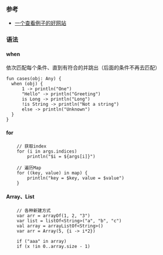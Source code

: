 ### 参考
- [一个查看例子的好网站](https://try.kotlinlang.org)

### 语法
#### when
依次匹配每个条件、直到有符合的并跳出（后面的条件不再去匹配）
```
fun cases(obj: Any) {
  when (obj) {
      1 -> println("One")
      "Hello" -> println("Greeting")
      is Long -> println("Long")
      !is String -> println("Not a string")
      else -> println("Unknown")
  }
}
```
#### for
```
    // 获取index
    for (i in args.indices)
        println("$i = ${args[i]}")

    // 遍历Map
    for ((key, value) in map) {
        println("key = $key, value = $value")
    }
```

#### Array、List
```
    // 各种新建方式
    var arr = arrayOf(1, 2, "3")
    var list = listOf<String>("a", "b", "c")
    val array = arrayListOf<String>()
    var arr = Array(5, {i -> i*2})
    
    if ("aaa" in array)
    if (x !in 0..array.size - 1)
```